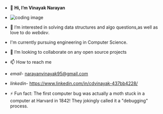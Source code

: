 - 👋 **Hi, I’m Vinayak Narayan**
- ![coding image](https://github.com/user-attachments/assets/66d31b14-e762-4cc7-86be-e62ad3b0a392)

- 👀 I’m interested in solving data structures and algo questions,as well as love to do *webdev*.
- I'm currently pursuing engineering in Computer Science.
- 💞️ I’m looking to collaborate on any open source projects
- 📫 How to reach me
- *email*- narayanvinayak95@gmail.com
- *linkedin*- https://www.linkedin.com/in/cdvinayak-437bb4228/
- ⚡ Fun fact: The first computer bug was actually a moth stuck in a computer at Harvard in 1842!
They jokingly called it a "debugging" process.

<!---
manavvinayak/manavvinayak is a ✨ special ✨ repository because its `README.md` (this file) appears on your GitHub profile.
You can click the Preview link to take a look at your changes.
--->
